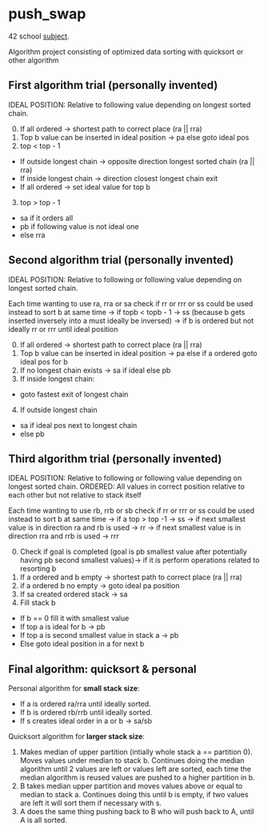 # push_swap

42 school [subject](https://cdn.intra.42.fr/pdf/pdf/74633/en.subject.pdf).

Algorithm project consisting of optimized data sorting with quicksort or other algorithm

## First algorithm trial (personally invented)

IDEAL POSITION: Relative to following value depending on longest sorted chain.

0. If all ordered -> shortest path to correct place (ra || rra)
1. Top b value can be inserted in ideal position -> pa else goto ideal pos
2. top < top - 1 
- If outside longest chain -> opposite direction longest sorted chain (ra || rra)
- If inside longest chain -> direction closest longest chain exit
- If all ordered -> set ideal value for top b
3. top > top - 1
- sa if it orders all
- pb if following value is not ideal one
- else rra

## Second algorithm trial (personally invented)
IDEAL POSITION: Relative to following or following value depending on longest sorted chain.

Each time wanting to use ra, rra or sa check if rr or rrr or ss could be used instead to sort b at same time
-> if topb < topb - 1 -> ss (because b gets inserted inversely into a must ideally be inversed)
-> if b is ordered but not ideally rr or rrr until ideal position

0. If all ordered -> shortest path to correct place (ra || rra)
1. Top b value can be inserted in ideal position -> pa else if a ordered goto ideal pos for b
2. If no longest chain exists -> sa if ideal else pb
3. If inside longest chain:
* goto fastest exit of longest chain
4. If outside longest chain 
* sa if ideal pos next to longest chain
* else pb

## Third algorithm trial (personally invented)
IDEAL POSITION: Relative to following or following value depending on longest sorted chain.
ORDERED: All values in correct position relative to each other but not relative to stack itself

Each time wanting to use rb, rrb or sb check if rr or rrr or ss could be used instead to sort b at same time
-> if a top > top -1 -> ss
-> if next smallest value is in direction ra and rb is used -> rr
-> if next smallest value is in direction rra and rrb is used -> rrr

0. Check if goal is completed (goal is pb smallest value after potentially having pb second smallest values)-> if it is perform operations related to resorting b
1. If a ordered and b empty -> shortest path to correct place (ra || rra)
2. if a ordered b no empty -> goto ideal pa position
3. If sa created ordered stack -> sa
4. Fill stack b
* If b == 0 fill it with smallest value
* If top a is ideal for b -> pb
* If top a is second smallest value in stack a -> pb
* Else goto ideal position in a for next b

## Final algorithm: quicksort & personal
Personal algorithm for **small stack size**:

* If a is ordered ra/rra until ideally sorted.
* If b is ordered rb/rrb until ideally sorted.
* If s creates ideal order in a or b -> sa/sb

Quicksort algorithm for **larger stack size**:
1. Makes median of upper partition (intially whole stack a == partition 0). Moves values under median to stack b. Continues doing the median algorithm until 2 values are left or values left are sorted, each time the median algorithm is reused values are pushed to a higher partition in b.
1. B takes median upper partition and moves values above or equal to median to stack a. Continues doing this until b is empty, if two values are left it will sort them if necessary with s.
3. A does the same thing pushing back to B who will push back to A, until A is all sorted.



